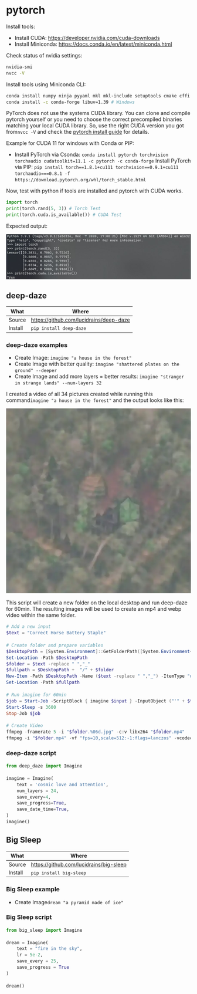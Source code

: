 # pytorch

Install tools:

- Install CUDA: <https://developer.nvidia.com/cuda-downloads>
- Install Miniconda: <https://docs.conda.io/en/latest/miniconda.html>

Check status of nvidia settings:

``` sh
nvidia-smi
nvcc -V
```

Install tools using Miniconda CLI:

``` sh
conda install numpy ninja pyyaml mkl mkl-include setuptools cmake cffi typing_extensions future six requests dataclasses
conda install -c conda-forge libuv=1.39 # Windows
```

PyTorch does not use the systems CUDA library. You can clone and compile pytorch yourself or you need to choose the correct precompiled binaries matching your local CUDA library. So, use the right CUDA version you got from```nvcc -V``` and check the [pytorch install guide](https://pytorch.org/) for details.

Example for CUDA 11 for windows with Conda or PIP:

- Install PyTorch via Csonda: ```conda install pytorch torchvision torchaudio cudatoolkit=11.1 -c pytorch -c conda-forge```
Install PyTorch via PIP: ```pip install torch==1.8.1+cu111 torchvision==0.9.1+cu111 torchaudio===0.8.1 -f https://download.pytorch.org/whl/torch_stable.html```

Now, test with python if tools are installed and pytorch with CUDA works.

``` python
import torch
print(torch.rand(5, 3)) # Torch Test
print(torch.cuda.is_available()) # CUDA Test
```

Expected output:

![test pytorch](_pytorch-test.jpg)

## deep-daze

|What|Where|
|-|-|
|Source|<https://github.com/lucidrains/deep-daze>|
|Install|```pip install deep-daze```|

### deep-daze examples

- Create Image: ```imagine "a house in the forest"```
- Create Image with better quality: ```imagine "shattered plates on the ground" --deeper```
- Create Image and add more layers = better results: ```imagine "stranger in strange lands" --num-layers 32```

I created a video of all 34 pictures created while running this command```imagine "a house in the forest"``` and the output looks like this:

![pytorch output](_pytorch-test.webp)

This script will create a new folder on the local desktop and run deep-daze for 60min. The resulting images will be used to create an mp4 and webp video within the same folder.

``` ps1
# Add a new input
$text = "Correct Horse Battery Staple"

# Create folder and prepare variables
$DesktopPath = [System.Environment]::GetFolderPath([System.Environment+SpecialFolder]::Desktop)
Set-Location -Path $DesktopPath
$folder = $text -replace " ","_"
$fullpath = $DesktopPath +  "/" + $folder
New-Item -Path $DesktopPath -Name ($text -replace " ","_") -ItemType "directory" -Force
Set-Location -Path $fullpath

# Run imagine for 60min
$job = Start-Job -ScriptBlock { imagine $input } -InputObject ("'" + $text + "'")
Start-Sleep -s 3600
Stop-Job $job

# Create Video
ffmpeg -framerate 5 -i "$folder.%06d.jpg" -c:v libx264 "$folder.mp4"
ffmpeg -i "$folder.mp4" -vf "fps=10,scale=512:-1:flags=lanczos" -vcodec libwebp -lossless 0 -compression_level 6 -q:v 50 -loop 0 -preset picture -an -vsync 0 "$folder.webp"
```

### deep-daze script

``` python
from deep_daze import Imagine

imagine = Imagine(
    text = 'cosmic love and attention',
    num_layers = 24,
    save_every=4,
    save_progress=True,
    save_date_time=True,
)
imagine()
```

## Big Sleep

|What|Where|
|-|-|
|Source|<https://github.com/lucidrains/big-sleep>|
|Install|```pip install big-sleep```|

### Big Sleep example

- Create Image```dream "a pyramid made of ice"```

### Big Sleep script

``` python
from big_sleep import Imagine

dream = Imagine(
    text = "fire in the sky",
    lr = 5e-2,
    save_every = 25,
    save_progress = True
)

dream()
```
